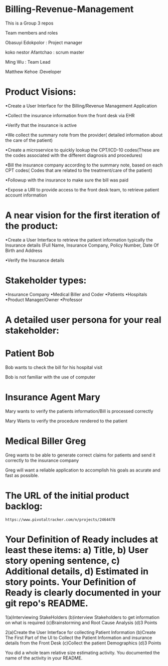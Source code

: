 # Billing-Revenue-Management

This is a Group 3 repos 

Team members and roles 

Obasuyi Edokpolor : Project manager 

koko nestor Afantchao : scrum master 

Ming Wu :  Team Lead 

Matthew Kehoe :Developer 

# Product Visions: 

•Create a User Interface for the Billing/Revenue Management Application

•Collect the insurance information from the front desk via EHR

•Verify that the insurance is active

•We collect the summary note from the provider( detailed information about the care of the patient)

•Create a microservice to quickly lookup the CPT/ICD-10 codes(These are the codes associated with the different diagnosis and procedures)

•Bill the insurance company according to the summary note, based on each CPT codes( Codes that are related to the treatment/care of the patient)

•Followup with the insurance to make sure the bill was paid

•Expose a URI to provide access to the front desk team, to retrieve patient account information


# A near vision for the first iteration of the product: 

•Create a User Interface to retrieve the patient information typically the Insurance details (Full Name, Insurance Company, Policy Number, Date Of Birth and Address

•Verify the Insurance details

# Stakeholder types: 
  •Insurance Company
  •Medical Biller and Coder
  •Patients
  •Hospitals
  •Product Manager/Owner
  •Professor

# A detailed user persona for your real stakeholder: 

 # Patient Bob 
  
  Bob wants to check the bill for his hospital visit 
  
  Bob is not familiar with the use of computer
  
  # Insurance Agent Mary
  
  Mary wants to verify the patients information/Bill is processed correctly
  
  Mary Wants to verify the procedure rendered to the patient
  
  # Medical Biller Greg
  
  Greg wants to be able to generate correct claims for patients and send it correctly to the insurance company
  
  Greg will want a reliable application to accomplish his goals as acurate and fast as possible.
  
  

# The URL of the initial product backlog:
    https://www.pivotaltracker.com/n/projects/2464478
    

# Your Definition of Ready includes at least these items: a) Title, b) User story opening sentence, c) Additional details, d) Estimated in story points. Your Definition of Ready is clearly documented in your git repo's README.

1(a)Interviewing StakeHolders
 (b)interview Stakeholders to get information on what is required
 (c)Brainstorming and Root Cause Analysis
 (d)3 Points

2(a)Create the User Interface for collecting Patient Information
 (b)Create The First Part of the UI to Collect the Patient Information and insurance details from the Front Desk
 (c)Collect the patient Demographics 
 (d)3 Points
 


You did a whole team relative size estimating activity. You documented the name of the activity in your README.
